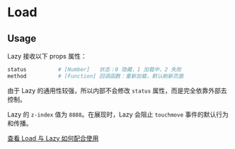 # Load

## Usage

Lazy 接收以下 props 属性：

```bash
status          # [Number]   状态：0 隐藏，1 加载中，2 失败
method          # [Function] 回调函数：重新加载，默认刷新页面
```

由于 Lazy 的通用性较强，所以内部不会修改 `status` 属性，而是完全依靠外部去控制。  

Lazy 的 `z-index` 值为 `8888`。在展现时，Lazy 会阻止 `touchmove` 事件的默认行为和传播。

[查看 Load 与 Lazy 如何配合使用](https://github.com/banricho/Element/issues/2)
